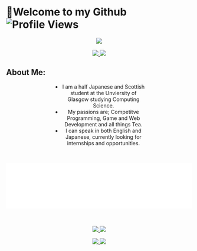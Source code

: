 <h1>
  <a style="text-decoration: none; color: inherit;">👋Welcome to my Github</a>
  <a>
    <img src="https://komarev.com/ghpvc/?username=acul4321" alt="Profile Views">
  </a>
</h1>



<p align="center">
  <a>
    <img src="https://streak-stats.demolab.com?user=Acul4321&center=true&theme=transparent&hide_border=true&card_width=1000">
  </a>
</p>

<p align="center">
  <a href="https://github.com/Acul4321/portfolio-website">
    <img height="190px" src="https://github-readme-stats.vercel.app/api?username=Acul4321&theme=transparent&show_icons=true">
  </a>
  <a href="https://github.com/Acul4321/portfolio-website">
    <img height="190px" src="https://github-readme-stats.vercel.app/api/top-langs/?username=Acul4321&theme=transparent&layout=compact">
  </a>
</p>

<h2>About Me:</h2>
<div style="width: 50%; margin: 0 auto;text-align: center;">
  <ul>
    <li>I am a half Japanese and Scottish student at the Unviersity of Glasgow studying Computing Science.</li>
    <li>My passions are; Competitve Programming, Game and Web Development and all things Tea.</li>
    <li>I can speak in both English and Japanese, currently looking for internships and opportunities.</li>
  </ul>
</div>

<br>
<p align="center">
  <a href="https://leetcode.com/acul4321">
    <img width="800" src="./metrics/metrics.plugin.leetcode.svg" alt="leetcode-stats">
  </a>
</p>

<br>

<p align="center">
  <a href="https://atcoder.jp/users/Acul4321">
    <img height="135px"src="https://cp-readme-stats.deno.dev/atcoder/stats/acul4321?theme=transparent">
  </a>
  <a href="https://atcoder.jp/users/Acul4321">
    <img height="135px"src="https://cp-readme-stats.deno.dev/atcoder/heatmap/acul4321?theme=transparent">
  </a>
</p>

<p align="center">
  <a href="https://codeforces.com/profile/acul4321">
    <img height="135px"src="https://cp-readme-stats.deno.dev/codeforces/stats/acul4321?theme=transparent">
  </a>
  <a href="https://codeforces.com/profile/acul4321">
    <img height="135px"src="https://cp-readme-stats.deno.dev/codeforces/heatmap/acul4321?theme=transparent">
  </a>
</p>
